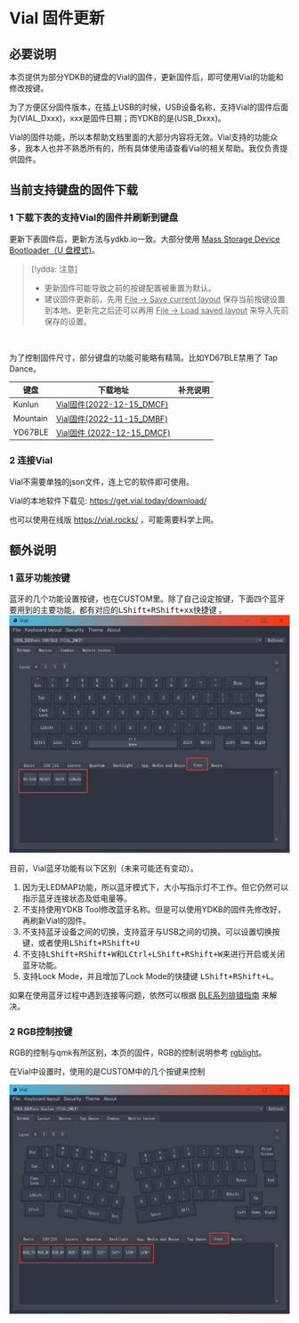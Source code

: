 # Vial 固件更新
## 必要说明

本页提供为部分YDKB的键盘的Vial的固件，更新固件后，即可使用Vial的功能和修改按键。

为了方便区分固件版本，在插上USB的时候，USB设备名称，支持Vial的固件后面为(VIAL_Dxxx)，xxx是固件日期；而YDKB的是(USB_Dxxx)。

Vial的固件功能，所以本帮助文档里面的大部分内容将无效。Vial支持的功能众多，我本人也并不熟悉所有的，所有具体使用请查看Vial的相关帮助。我仅负责提供固件。


## 当前支持键盘的固件下载


### 1 下载下表的支持Vial的固件并刷新到键盘

更新下表固件后，更新方法与ydkb.io一致。大部分使用 [Mass Storage Device Bootloader（U 盘模式)](bootloader/msd-bootloader.md)。

> [!ydda: 注意]
> - 更新固件可能导致之前的按键配置被重置为默认。
> - 建议固件更新前，先用 <u>File -> Save current layout</u> 保存当前按键设置到本地。更新完之后还可以再用 <u>File -> Load saved layout</u> 来导入先前保存的设置。

<br>

为了控制固件尺寸，部分键盘的功能可能略有精简。比如YD67BLE禁用了 Tap Dance。

| 键盘 | 下载地址 | 补充说明 |
| ---- | ---- | --- |
| Kunlun | [Vial固件(2022-12-15_DMCF)](other-firmware/vial/ydkb_kunlun_vial.zip ':ignore') | |
| Mountain | [Vial固件(2022-11-15_DMBF)](other-firmware/vial/ydkb_mountain_vial.zip ':ignore') | |
| YD67BLE | [Vial固件 (2022-12-15_DMCF)](other-firmware/vial/ydkb_yd67ble_vial.zip ':ignore') | |

### 2 连接Vial

Vial不需要单独的json文件，连上它的软件即可使用。

Vial的本地软件下载见: https://get.vial.today/download/

也可以使用在线版 https://vial.rocks/ ，可能需要科学上网。


## 额外说明

### 1 蓝牙功能按键
蓝牙的几个功能设置按键，也在CUSTOM里。除了自己设定按键，下面四个蓝牙要用到的主要功能，都有对应的<kbd>LShift+RShift+xx</kbd>快捷键 。
![|700](assets/vial-ydkb-ble51.jpg)

目前，Vial蓝牙功能有以下区别（未来可能还有变动）。

1. 因为无LEDMAP功能，所以蓝牙模式下，大小写指示灯不工作。但它仍然可以指示蓝牙连接状态及低电量等。
2. 不支持使用YDKB Tool修改蓝牙名称。但是可以使用YDKB的固件先修改好，再刷新Vial的固件。
3. 不支持蓝牙设备之间的切换，支持蓝牙与USB之间的切换。可以设置切换按键，或者使用<kbd>LShift+RShift+U</kbd>
4. 不支持<kbd>LShift+RShift+W</kbd>和<kbd>LCtrl+LShift+RShift+W</kbd>来进行开启或关闭蓝牙功能。
5. 支持Lock Mode，并且增加了Lock Mode的快捷键 <kbd>LShift+RShift+L</kbd>。

如果在使用蓝牙过程中遇到连接等问题，依然可以根据 [BLE系列排错指南](ble-series/troubleshooting.md) 来解决。

### 2 RGB控制按键
RGB的控制与qmk有所区别，本页的固件，RGB的控制说明参考 [rgblight](features/rgblight.md)。  

在Vial中设置时，使用的是CUSTOM中的几个按键来控制

![|700](assets/vial-ydkb-rgb.jpg)

